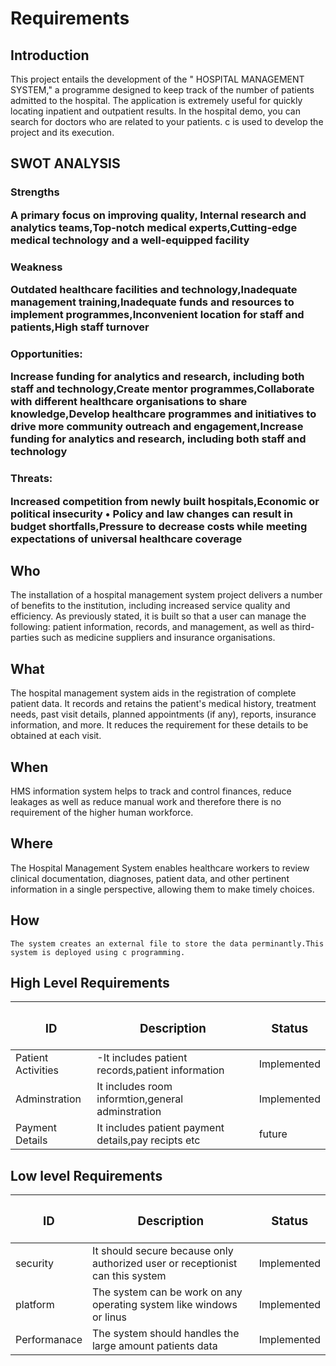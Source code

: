 # Requirements
## Introduction
 This project entails the development of the " HOSPITAL MANAGEMENT SYSTEM," a programme designed to keep track of the number of patients admitted to the hospital. The application is extremely useful for quickly locating inpatient and outpatient results. In the hospital demo, you can search for doctors who are related to your patients. c is used to develop the project and its execution.




## SWOT ANALYSIS
<h3>Strengths

A primary focus on improving quality, Internal research and analytics teams,Top-notch medical experts,Cutting-edge medical technology and a well-equipped facility

<h3>Weakness

Outdated healthcare facilities and technology,Inadequate management training,Inadequate funds and resources to implement programmes,Inconvenient location for staff and patients,High staff turnover

<h3>Opportunities:

Increase funding for analytics and research, including both staff and technology,Create mentor programmes,Collaborate with different healthcare organisations to share knowledge,Develop healthcare programmes and initiatives to drive more community outreach and engagement,Increase funding for analytics and research, including both staff and technology

<h3>Threats:

Increased competition from newly built hospitals,Economic or political insecurity • Policy and law changes can result in budget shortfalls,Pressure to decrease costs while meeting expectations of universal healthcare coverage
## Who
The installation of a hospital management system project delivers a number of benefits to the institution, including increased service quality and efficiency. As previously stated, it is built so that a user can manage the following: patient information, records, and management, as well as third-parties such as medicine suppliers and insurance organisations.

## What
The hospital management system aids in the registration of complete patient data. It records and retains the patient's medical history, treatment needs, past visit details, planned appointments (if any), reports, insurance information, and more. It reduces the requirement for these details to be obtained at each visit.
## When
HMS information system helps to track and control finances, reduce leakages as well as reduce manual work and therefore there is no requirement of the higher human workforce.

## Where
The Hospital Management System enables healthcare workers to review clinical documentation, diagnoses, patient data, and other pertinent information in a single perspective, allowing them to make timely choices.
## How
    The system creates an external file to store the data perminantly.This system is deployed using c programming.

## High Level Requirements
| **<h3> ID** | **<h3>Description**                                              | <h3>Status      |    
|-------------|--------------------------------------------------------------|------------- |
 | Patient Activities|-It includes patient records,patient information  | Implemented    |
| Adminstration     |It includes room informtion,general adminstration| Implemented    |
|  Payment Details       |It includes patient payment details,pay recipts etc| future    |
##  Low level Requirements
 | **<h3> ID** | **<h3>Description**                                              | <h3>Status      |    
|-------------|--------------------------------------------------------------|------------- |
 | security|It should secure because  only authorized user or receptionist can this system  | Implemented    |
| platform     |The system can be work on any operating system like windows or linus| Implemented    |
|  Performanace       |The system should handles the large amount patients data| Implemented    |
